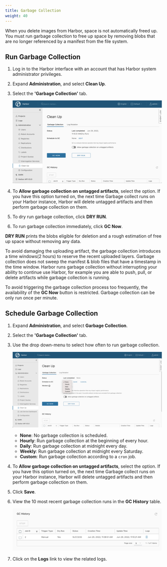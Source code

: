 ```yaml
---
title: Garbage Collection
weight: 40
---
```


When you delete images from Harbor, space is not automatically freed up. You must run garbage collection to free up space by removing blobs that are no longer referenced by a manifest from the file system.  

## Run Garbage Collection

1. Log in to the Harbor interface with an account that has Harbor system administrator privileges.
1. Expand **Administration**, and select **Clean Up**.
1. Select the **'Garbage Collection'** tab.

    ![Garbage collection](../../img/garbage-collection.png)

1. To **Allow garbage collection on untagged artifacts**, select the option. If you have this option turned on, the next time Garbage collect runs on your Harbor instance, Harbor will delete untagged artifacts and then perform garbage collection on them.
1. To dry run garbage collection, click **DRY RUN**.
1. To run garbage collection immediately, click **GC Now**.

**DRY RUN** prints the blobs eligible for deletion and a rough estimation of free up space without removing any data.

To avoid damaging the uploading artifact, the garbage collection introduces a time windows(2 hours) to reserve the recent uploaded layers. Garbage collection does not sweep the manifest & blob files that have a timestamp in the time window. Harbor runs garbage collection without interrupting your ability to continue use Harbor, for example you are able to push, pull, or delete artifacts while garbage collection is running.

To avoid triggering the garbage collection process too frequently, the availability of the **GC Now** button is restricted. Garbage collection can be only run once per minute.

## Schedule Garbage Collection

1. Expand **Administration**, and select **Garbage Collection**.
1. Select the **'Garbage Collection'** tab.
1. Use the drop down-menu to select how often to run garbage collection.

    ![Schedule garbage collection](../../img/gc-policy.png)

    * **None**: No garbage collection is scheduled.
    * **Hourly**: Run garbage collection at the beginning of every hour.
    * **Daily**: Run garbage collection at midnight every day.
    * **Weekly**: Run garbage collection at midnight every Saturday.
    * **Custom**: Run garbage collection according to a `cron` job.

1. To **Allow garbage collection on untagged artifacts**, select the option. If you have this option turned on, the next time Garbage collect runs on your Harbor instance, Harbor will delete untagged artifacts and then perform garbage collection on them.     
1. Click **Save**.
1. View the 10 most recent garbage collection runs in the **GC History** table.

    ![Garbage collection history](../../img/gc-history.png)

1. Click on the **Logs** link to view the related logs.

